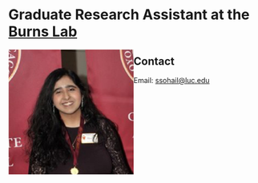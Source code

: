 # Graduate Research Assistant at the [Burns Lab](https://www.burns-lab.org/)


<img src="Sidra.png" style="float:left;width:250px;height:250px;">


## Contact
Email: ssohail@luc.edu
